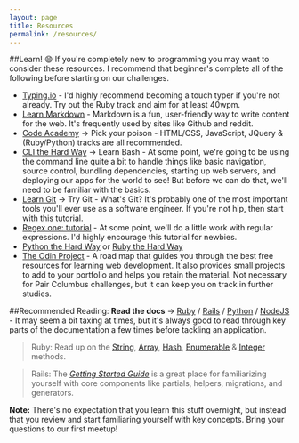 ```yaml
---
layout: page
title: Resources
permalink: /resources/
---
```


##Learn! :smile:
If you're completely new to programming you may want to consider these resources. I recommend that beginner's complete all of the following before starting on our challenges.

- [Typing.io](https://typing.io/) - I'd highly recommend becoming a touch typer if you're not already. Try out the Ruby track and aim for at least 40wpm.
- [Learn Markdown](http://markdowntutorial.com/) - Markdown is a fun, user-friendly way to write content for the web. It's frequently used by sites like Github and reddit.
- [Code Academy](http://www.codecademy.com/learn) -> Pick your poison - HTML/CSS, JavaScript, JQuery & (Ruby/Python) tracks are all recommended.
- [CLI the Hard Way](http://cli.learncodethehardway.org/book/) -> Learn Bash - At some point, we're going to be using the command line quite a bit to handle things like basic navigation, source control, bundling dependencies, starting up web servers, and deploying our apps for the world to see! But before we can do that, we'll need to be familiar with the basics.
- [Learn Git](https://try.github.io/levels/1/challenges/1) -> Try Git - What's Git? It's probably one of the most important tools you'll ever use as a software engineer. If you're not hip, then start with this tutorial.
- [Regex one: tutorial](http://regexone.com/) - At some point, we'll do a little work with regular expressions. I'd highly encourage this tutorial for newbies.
- [Python the Hard Way](http://learnpythonthehardway.org/book/) or [Ruby the Hard Way](http://learnrubythehardway.org/book/)
- [The Odin Project](http://www.theodinproject.com) - A road map that guides you through the best free resources for learning web development. It also provides small projects to add to your portfolio and helps you retain the material. Not necessary for Pair Columbus challenges, but it can keep you on track in further studies.

##Recommended Reading:
__Read the docs__ -> [Ruby](http://ruby-doc.org/) / [Rails](http://guides.rubyonrails.org/) / [Python](https://docs.python.org/2/) / [NodeJS](https://nodejs.org/api/) - It may seem a bit taxing at times, but it's always good to read through key parts of the documentation a few times before tackling an application.

> Ruby: Read up on the [String](http://ruby-doc.org/core-2.1.2/String.html), [Array](http://ruby-doc.org/core-2.1.2/Array.html), [Hash](http://ruby-doc.org/core-2.1.2/Hash.html), [Enumerable](http://ruby-doc.org/core-2.1.2/Enumerable.html) & [Integer](http://ruby-doc.org/core-2.1.2/Integer.html) methods.

> Rails: The [_Getting Started Guide_](http://guides.rubyonrails.org/getting_started.html) is a great place for familiarizing yourself with core components like partials, helpers, migrations, and generators.

__Note:__ There's no expectation that you learn this stuff overnight, but instead that you review and start familiaring yourself with key concepts. Bring your questions to our first meetup!
